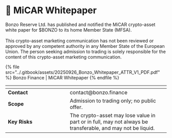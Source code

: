 # 📜 MiCAR Whitepaper

Bonzo Reserve Ltd. has published and notified the MiCAR crypto-asset white paper for $BONZO to its home Member State (MFSA).\
\
This crypto-asset marketing communication has not been reviewed or approved by any competent authority in any Member State of the European Union. The person seeking admission to trading is solely responsible for the content of this crypto-asset marketing communication.

{% file src="../.gitbook/assets/20250926_Bonzo_Whitepaper_ATTR_V1_PDF.pdf" %}
Bonzo Finance | MiCAR Whitepaper
{% endfile %}

<table data-header-hidden><thead><tr><th width="177.4765625"></th><th></th></tr></thead><tbody><tr><td><strong>Contact</strong></td><td>contact@bonzo.finance</td></tr><tr><td><strong>Scope</strong></td><td>Admission to trading only; no public offer.</td></tr><tr><td><strong>Key Risks</strong></td><td>The crypto-asset may lose value in part or in full, may not always be transferable, and may not be liquid.</td></tr></tbody></table>
